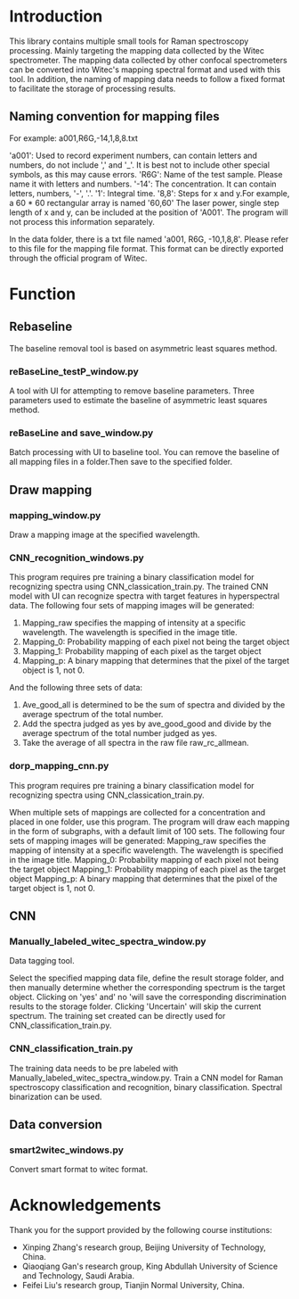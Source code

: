 # Introduction
This library contains multiple small tools for Raman spectroscopy processing. Mainly targeting the mapping data collected by the Witec spectrometer. The mapping data collected by other confocal spectrometers can be converted into Witec's mapping spectral format and used with this tool.
In addition, the naming of mapping data needs to follow a fixed format to facilitate the storage of processing results.
## Naming convention for mapping files
For example:
a001,R6G,-14,1,8,8.txt

'a001': Used to record experiment numbers, can contain letters and numbers, do not include ',' and '_'. It is best not to include other special symbols, as this may cause errors.
'R6G': Name of the test sample. Please name it with letters and numbers.
'-14': The concentration. It can contain letters, numbers, '-', '.'.
'1': Integral time.
'8,8': Steps for x and y.For example, a 60 * 60 rectangular array is named '60,60'
The laser power, single step length of x and y, can be included at the position of 'A001'. The program will not process this information separately.


In the data folder, there is a txt file named 'a001, R6G, -10,1,8,8'. Please refer to this file for the mapping file format. This format can be directly exported through the official program of Witec.
# Function
## Rebaseline
The baseline removal tool is based on asymmetric least squares method.
### reBaseLine_testP_window.py
A tool with UI for attempting to remove baseline parameters. Three parameters used to estimate the baseline of asymmetric least squares method.
### reBaseLine and save_window.py
Batch processing with UI to baseline tool. You can remove the baseline of all mapping files in a folder.Then save to the specified folder.

## Draw mapping
### mapping_window.py
Draw a mapping image at the specified wavelength.
### CNN_recognition_windows.py
This program requires pre training a binary classification model for recognizing spectra using CNN_classication_train.py.
The trained CNN model with UI can recognize spectra with target features in hyperspectral data.
The following four sets of mapping images will be generated:
1. Mapping_raw specifies the mapping of intensity at a specific wavelength. The wavelength is specified in the image title.
2. Mapping_0: Probability mapping of each pixel not being the target object
3. Mapping_1: Probability mapping of each pixel as the target object
4. Mapping_p: A binary mapping that determines that the pixel of the target object is 1, not 0.

And the following three sets of data:
1. Ave_good_all is determined to be the sum of spectra and divided by the average spectrum of the total number.
2. Add the spectra judged as yes by ave_good_good and divide by the average spectrum of the total number judged as yes.
3. Take the average of all spectra in the raw file raw_rc_allmean.
### dorp_mapping_cnn.py
This program requires pre training a binary classification model for recognizing spectra using CNN_classication_train.py.

When multiple sets of mappings are collected for a concentration and placed in one folder, use this program. The program will draw each mapping in the form of subgraphs, with a default limit of 100 sets.
The following four sets of mapping images will be generated:
Mapping_raw specifies the mapping of intensity at a specific wavelength. The wavelength is specified in the image title.
Mapping_0: Probability mapping of each pixel not being the target object
Mapping_1: Probability mapping of each pixel as the target object
Mapping_p: A binary mapping that determines that the pixel of the target object is 1, not 0.

## CNN
### Manually_labeled_witec_spectra_window.py
Data tagging tool.

Select the specified mapping data file, define the result storage folder, and then manually determine whether the corresponding spectrum is the target object. Clicking on 'yes' and' no 'will save the corresponding discrimination results to the storage folder. Clicking 'Uncertain' will skip the current spectrum.
The training set created can be directly used for CNN_classification_train.py.
### CNN_classification_train.py
The training data needs to be pre labeled with Manually_labeled_witec_spectra_window.py.
Train a CNN model for Raman spectroscopy classification and recognition, binary classification. Spectral binarization can be used.
## Data conversion
### smart2witec_windows.py
Convert smart format to witec format.

# Acknowledgements
Thank you for the support provided by the following course institutions:
- Xinping Zhang's research group, Beijing University of Technology, China.
- Qiaoqiang Gan's research group, King Abdullah University of Science and Technology, Saudi Arabia.
- Feifei Liu's research group, Tianjin Normal University, China.

